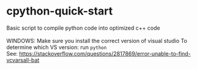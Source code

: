 # cpython-quick-start
Basic script to compile python code into optimized c++ code
<br/><br/>
WINDOWS:
Make sure you install the correct version of visual studio
To determine which VS version: run `python`
<br/> See: https://stackoverflow.com/questions/2817869/error-unable-to-find-vcvarsall-bat
